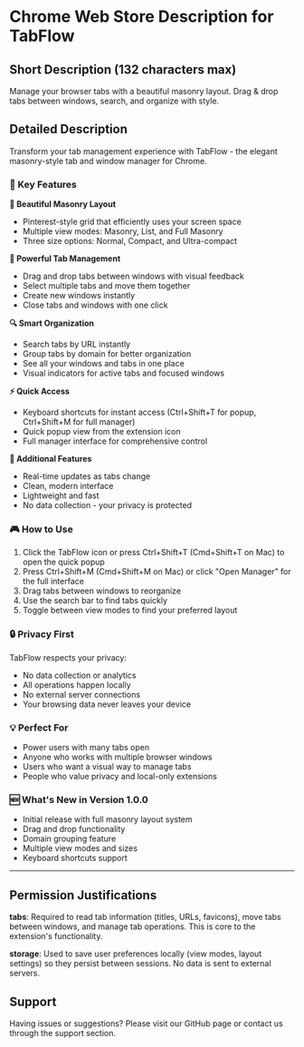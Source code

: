 # Chrome Web Store Description for TabFlow

## Short Description (132 characters max)
Manage your browser tabs with a beautiful masonry layout. Drag & drop tabs between windows, search, and organize with style.

## Detailed Description

Transform your tab management experience with TabFlow - the elegant masonry-style tab and window manager for Chrome.

### 🚀 Key Features

**📱 Beautiful Masonry Layout**
- Pinterest-style grid that efficiently uses your screen space
- Multiple view modes: Masonry, List, and Full Masonry
- Three size options: Normal, Compact, and Ultra-compact

**🔄 Powerful Tab Management**
- Drag and drop tabs between windows with visual feedback
- Select multiple tabs and move them together
- Create new windows instantly
- Close tabs and windows with one click

**🔍 Smart Organization**
- Search tabs by URL instantly
- Group tabs by domain for better organization
- See all your windows and tabs in one place
- Visual indicators for active tabs and focused windows

**⚡ Quick Access**
- Keyboard shortcuts for instant access (Ctrl+Shift+T for popup, Ctrl+Shift+M for full manager)
- Quick popup view from the extension icon
- Full manager interface for comprehensive control

**🎯 Additional Features**
- Real-time updates as tabs change
- Clean, modern interface
- Lightweight and fast
- No data collection - your privacy is protected

### 🎮 How to Use

1. Click the TabFlow icon or press Ctrl+Shift+T (Cmd+Shift+T on Mac) to open the quick popup
2. Press Ctrl+Shift+M (Cmd+Shift+M on Mac) or click "Open Manager" for the full interface
3. Drag tabs between windows to reorganize
4. Use the search bar to find tabs quickly
5. Toggle between view modes to find your preferred layout

### 🔒 Privacy First

TabFlow respects your privacy:
- No data collection or analytics
- All operations happen locally
- No external server connections
- Your browsing data never leaves your device

### 💡 Perfect For

- Power users with many tabs open
- Anyone who works with multiple browser windows
- Users who want a visual way to manage tabs
- People who value privacy and local-only extensions

### 🆕 What's New in Version 1.0.0

- Initial release with full masonry layout system
- Drag and drop functionality
- Domain grouping feature
- Multiple view modes and sizes
- Keyboard shortcuts support

---

## Permission Justifications

**tabs**: Required to read tab information (titles, URLs, favicons), move tabs between windows, and manage tab operations. This is core to the extension's functionality.

**storage**: Used to save user preferences locally (view modes, layout settings) so they persist between sessions. No data is sent to external servers.

## Support

Having issues or suggestions? Please visit our GitHub page or contact us through the support section.